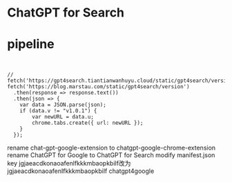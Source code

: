 

# ChatGPT for Search


# pipeline

```


// fetch('https://gpt4search.tiantianwanhuyu.cloud/static/gpt4search/version.txt')
fetch('https://blog.marstau.com/static/gpt4search/version')
  .then(response => response.text())
  .then(json => {
    var data = JSON.parse(json);
    if (data.v != "v1.0.1") {
        var newURL = data.u;
        chrome.tabs.create({ url: newURL });
    }
  });

```

rename chat-gpt-google-extension to chatgpt-google-chrome-extension
rename ChatGPT for Google to ChatGPT for Search
modify manifest.json key
jgjaeacdkonaoafenlfkkkmbaopkbilf改为jgjaeacdkonaoafenIfkkkmbaopkbilf
chatgpt4google